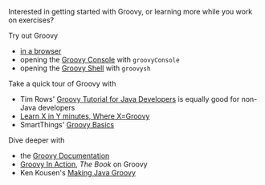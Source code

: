 Interested in getting started with Groovy, or learning more while you work on exercises?

Try out Groovy

* [in a browser](https://www.jdoodle.com/execute-groovy-online)
* opening the [Groovy Console](http://groovy-lang.org/groovyconsole.html) with `groovyConsole`
* opening the [Groovy Shell](http://groovy-lang.org/groovyconsole.html) with `groovysh`

Take a quick tour of Groovy with

* Tim Rows' [Groovy Tutorial for Java Developers](https://www.timroes.de/2015/06/27/groovy-tutorial-for-java-developers/) is equally good for non-Java developers
* [Learn X in Y minutes, Where X=Groovy ](https://learnxinyminutes.com/docs/groovy/)
* SmartThings' [Groovy Basics](http://docs.smartthings.com/en/latest/getting-started/groovy-basics.html)

Dive deeper with

* the [Groovy Documentation](http://www.groovy-lang.org/documentation.html)
* [Groovy In Action](https://www.manning.com/books/groovy-in-action-second-edition), _The Book_ on Groovy
* Ken Kousen's [Making Java Groovy](https://www.manning.com/books/making-java-groovy)
